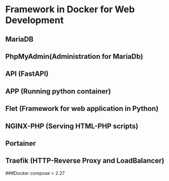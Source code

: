 # Framework in Docker for Web Development 
## MariaDB
## PhpMyAdmin(Administration for MariaDb)
## API (FastAPI)
## APP (Running python container)
## Flet (Framework for web application in Python)
## NGINX-PHP (Serving HTML-PHP scripts) 
## Portainer
## Traefik (HTTP-Reverse Proxy and LoadBalancer) 

###Docker compose > 2.27